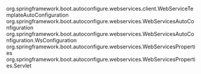 org.springframework.boot.autoconfigure.webservices.client.WebServiceTemplateAutoConfiguration
org.springframework.boot.autoconfigure.webservices.WebServicesAutoConfiguration
org.springframework.boot.autoconfigure.webservices.WebServicesAutoConfiguration.WsConfiguration
org.springframework.boot.autoconfigure.webservices.WebServicesProperties
org.springframework.boot.autoconfigure.webservices.WebServicesProperties.Servlet